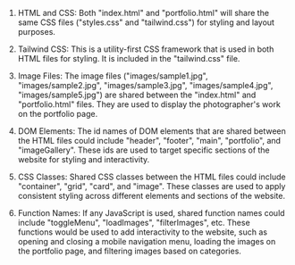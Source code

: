 1. HTML and CSS: Both "index.html" and "portfolio.html" will share the same CSS files ("styles.css" and "tailwind.css") for styling and layout purposes. 

2. Tailwind CSS: This is a utility-first CSS framework that is used in both HTML files for styling. It is included in the "tailwind.css" file.

3. Image Files: The image files ("images/sample1.jpg", "images/sample2.jpg", "images/sample3.jpg", "images/sample4.jpg", "images/sample5.jpg") are shared between the "index.html" and "portfolio.html" files. They are used to display the photographer's work on the portfolio page.

4. DOM Elements: The id names of DOM elements that are shared between the HTML files could include "header", "footer", "main", "portfolio", and "imageGallery". These ids are used to target specific sections of the website for styling and interactivity.

5. CSS Classes: Shared CSS classes between the HTML files could include "container", "grid", "card", and "image". These classes are used to apply consistent styling across different elements and sections of the website.

6. Function Names: If any JavaScript is used, shared function names could include "toggleMenu", "loadImages", "filterImages", etc. These functions would be used to add interactivity to the website, such as opening and closing a mobile navigation menu, loading the images on the portfolio page, and filtering images based on categories.